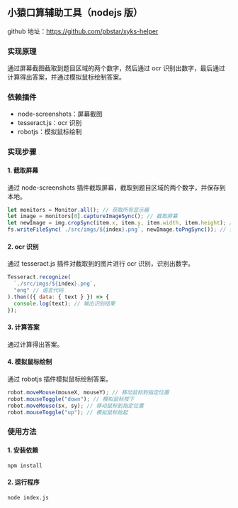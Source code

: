 ## 小猿口算辅助工具（nodejs 版）

github 地址：https://github.com/pbstar/xyks-helper

### 实现原理

通过屏幕截图截取到题目区域的两个数字，然后通过 ocr 识别出数字，最后通过计算得出答案，并通过模拟鼠标绘制答案。

### 依赖插件

- node-screenshots：屏幕截图
- tesseract.js：ocr 识别
- robotjs：模拟鼠标绘制

### 实现步骤

#### 1. 截取屏幕

通过 node-screenshots 插件截取屏幕，截取到题目区域的两个数字，并保存到本地。

```javascript
let monitors = Monitor.all(); // 获取所有显示器
let image = monitors[0].captureImageSync(); // 截取屏幕
let newImage = img.cropSync(item.x, item.y, item.width, item.height); // 截取题目数字区域
fs.writeFileSync(`./src/imgs/${index}.png`, newImage.toPngSync()); // 保存截图到本地
```

#### 2. ocr 识别

通过 tesseract.js 插件对截取到的图片进行 ocr 识别，识别出数字。

```javascript
Tesseract.recognize(
  `./src/imgs/${index}.png`,
  "eng" // 语言代码
).then(({ data: { text } }) => {
  console.log(text); // 输出识别结果
});
```

#### 3. 计算答案

通过计算得出答案。

#### 4. 模拟鼠标绘制

通过 robotjs 插件模拟鼠标绘制答案。

```javascript
robot.moveMouse(mouseX, mouseY); // 移动鼠标到指定位置
robot.mouseToggle("down"); // 模拟鼠标按下
robot.moveMouse(sx, sy); // 移动鼠标到指定位置
robot.mouseToggle("up"); // 模拟鼠标抬起
```

### 使用方法

#### 1. 安装依赖

```
npm install
```

#### 2. 运行程序

```
node index.js
```
